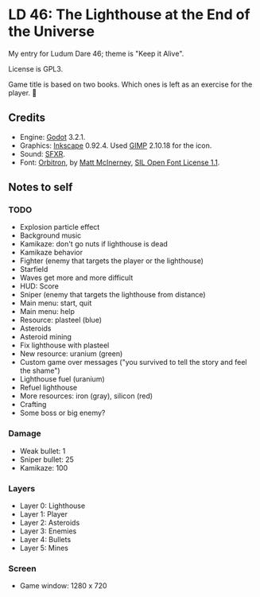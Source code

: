 # LD 46: The Lighthouse at the End of the Universe

My entry for Ludum Dare 46; theme is "Keep it Alive".

License is GPL3.

Game title is based on two books. Which ones is left as an exercise for the player. 🙂

## Credits

* Engine: [Godot](http://godotengine.org) 3.2.1.
* Graphics: [Inkscape](https://inkscape.org) 0.92.4.
  Used [GIMP](https://www.gimp.org) 2.10.18 for the icon.
* Sound: [SFXR](http://www.drpetter.se/project_sfxr.html).
* Font: [Orbitron](https://www.theleagueofmoveabletype.com/orbitron), by [Matt
  McInerney](http://pixelspread.com), [SIL Open Font License
  1.1](orbitron-font-license.md).

## Notes to self

### TODO

* Explosion particle effect
* Background music
* Kamikaze: don't go nuts if lighthouse is dead
* Kamikaze behavior
* Fighter (enemy that targets the player or the lighthouse)
* Starfield
* Waves get more and more difficult
* HUD: Score
* Sniper (enemy that targets the lighthouse from distance)
* Main menu: start, quit
* Main menu: help
* Resource: plasteel (blue)
* Asteroids
* Asteroid mining
* Fix lighthouse with plasteel
* New resource: uranium (green)
* Custom game over messages ("you survived to tell the story and feel the shame")
* Lighthouse fuel (uranium)
* Refuel lighthouse
* More resources: iron (gray), silicon (red)
* Crafting
* Some boss or big enemy?

### Damage

* Weak bullet: 1
* Sniper bullet: 25
* Kamikaze: 100

### Layers

* Layer 0: Lighthouse
* Layer 1: Player
* Layer 2: Asteroids
* Layer 3: Enemies
* Layer 4: Bullets
* Layer 5: Mines

### Screen

* Game window: 1280 x 720
